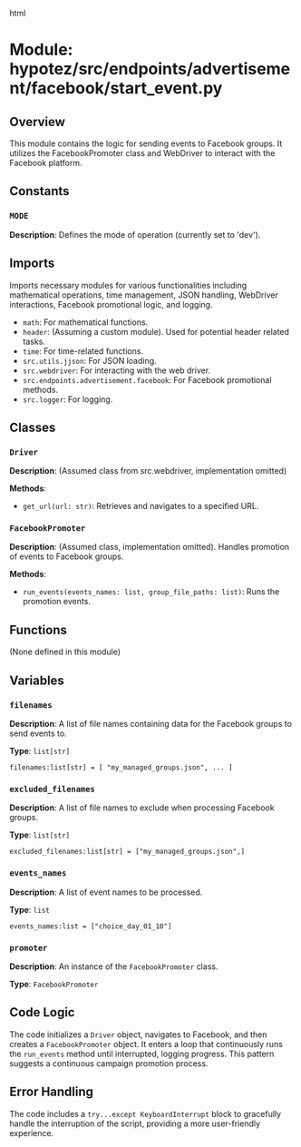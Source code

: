 html
<h1>Module: hypotez/src/endpoints/advertisement/facebook/start_event.py</h1>

<h2>Overview</h2>
<p>This module contains the logic for sending events to Facebook groups. It utilizes the FacebookPromoter class and WebDriver to interact with the Facebook platform.</p>

<h2>Constants</h2>

<h3><code>MODE</code></h3>

<p><strong>Description</strong>: Defines the mode of operation (currently set to 'dev').</p>

<h2>Imports</h2>

<p>Imports necessary modules for various functionalities including mathematical operations, time management, JSON handling, WebDriver interactions, Facebook promotional logic, and logging.</p>
<ul>
  <li><code>math</code>: For mathematical functions.</li>
  <li><code>header</code>: (Assuming a custom module). Used for potential header related tasks.</li>
  <li><code>time</code>: For time-related functions.</li>
  <li><code>src.utils.jjson</code>: For JSON loading.</li>
  <li><code>src.webdriver</code>: For interacting with the web driver.</li>
  <li><code>src.endpoints.advertisement.facebook</code>: For Facebook promotional methods.</li>
  <li><code>src.logger</code>: For logging.</li>
</ul>


<h2>Classes</h2>

<h3><code>Driver</code></h3>
<p><strong>Description</strong>:  (Assumed class from src.webdriver, implementation omitted)</p>
<p><strong>Methods</strong>:</p>

<ul>
    <li><code>get_url(url: str)</code>: Retrieves and navigates to a specified URL.</li>

</ul>


<h3><code>FacebookPromoter</code></h3>
<p><strong>Description</strong>: (Assumed class, implementation omitted).  Handles promotion of events to Facebook groups.</p>
<p><strong>Methods</strong>:</p>
<ul>
  <li><code>run_events(events_names: list, group_file_paths: list)</code>: Runs the promotion events.</li>
</ul>


<h2>Functions</h2>

(None defined in this module)


<h2>Variables</h2>

<h3><code>filenames</code></h3>
<p><strong>Description</strong>: A list of file names containing data for the Facebook groups to send events to.</p>
<p><strong>Type</strong>: <code>list[str]</code></p>
<pre><code class="language-python">filenames:list[str] = [ "my_managed_groups.json", ... ]</code></pre>


<h3><code>excluded_filenames</code></h3>
<p><strong>Description</strong>: A list of file names to exclude when processing Facebook groups.</p>
<p><strong>Type</strong>: <code>list[str]</code></p>
<pre><code class="language-python">excluded_filenames:list[str] = ["my_managed_groups.json",]</code></pre>

<h3><code>events_names</code></h3>
<p><strong>Description</strong>: A list of event names to be processed.</p>
<p><strong>Type</strong>: <code>list</code></p>
<pre><code class="language-python">events_names:list = ["choice_day_01_10"]</code></pre>

<h3><code>promoter</code></h3>
<p><strong>Description</strong>: An instance of the <code>FacebookPromoter</code> class.</p>
<p><strong>Type</strong>: <code>FacebookPromoter</code></p>


<h2>Code Logic</h2>

<p>The code initializes a <code>Driver</code> object, navigates to Facebook, and then creates a <code>FacebookPromoter</code> object.  It enters a loop that continuously runs the <code>run_events</code> method until interrupted, logging progress.  This pattern suggests a continuous campaign promotion process.</p>

<h2>Error Handling</h2>

<p>The code includes a <code>try...except KeyboardInterrupt</code> block to gracefully handle the interruption of the script, providing a more user-friendly experience.</p>